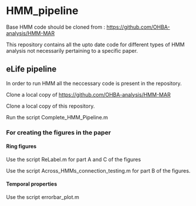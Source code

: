 # HMM_pipeline 
Base HMM code should be cloned from : https://github.com/OHBA-analysis/HMM-MAR

This repository contains all the upto date code for different types of HMM analysis not necessarily pertaining to a specific paper.

## eLife pipeline
In order to run HMM all the neccessary code is present in the repository.

Clone a local copy of https://github.com/OHBA-analysis/HMM-MAR

Clone a local copy of this repository.

Run the script Complete_HMM_Pipeline.m

### For creating the figures in the paper

#### Ring figures

Use the script  ReLabel.m for part A and C of the figures

Use the script Across_HMMs_connection_testing.m for part B of the figures.


#### Temporal properties

Use the script errorbar_plot.m






